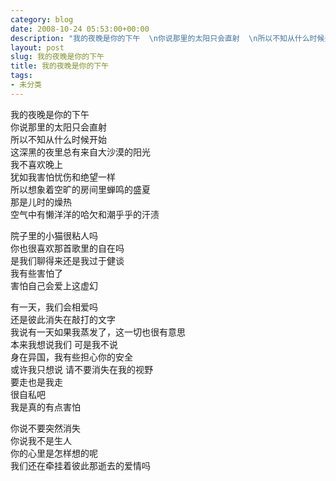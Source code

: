 ```yaml
---
category: blog
date: 2008-10-24 05:53:00+00:00
description: "我的夜晚是你的下午  \n你说那里的太阳只会直射  \n所以不知从什么时候开始  \n"
layout: post
slug: 我的夜晚是你的下午
title: 我的夜晚是你的下午
tags:
- 未分类
---
```


我的夜晚是你的下午  
你说那里的太阳只会直射  
所以不知从什么时候开始  
这深黑的夜里总有来自大沙漠的阳光  
我不喜欢晚上  
犹如我害怕忧伤和绝望一样  
所以想象着空旷的房间里蝉鸣的盛夏  
那是儿时的燥热  
空气中有懒洋洋的哈欠和潮乎乎的汗渍

  


院子里的小猫很粘人吗  
你也很喜欢那首歌里的自在吗  
是我们聊得来还是我过于健谈  
我有些害怕了  
害怕自己会爱上这虚幻

  


有一天，我们会相爱吗  
还是彼此消失在敲打的文字  
我说有一天如果我蒸发了，这一切也很有意思  
本来我想说我们 可是我不说  
身在异国，我有些担心你的安全  
或许我只想说 请不要消失在我的视野  
要走也是我走  
很自私吧  
我是真的有点害怕

  


你说不要突然消失  
你说我不是生人  
你的心里是怎样想的呢  
我们还在牵挂着彼此那逝去的爱情吗
